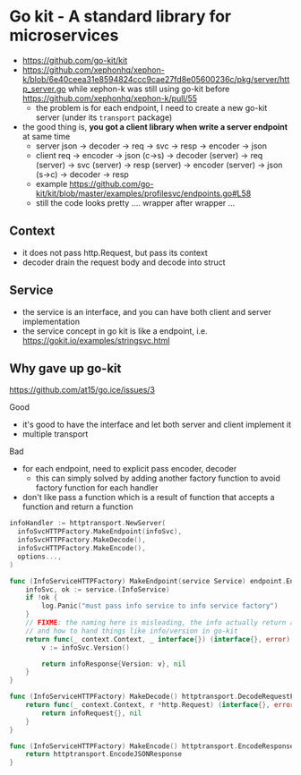 # Go kit - A standard library for microservices

- https://github.com/go-kit/kit
- https://github.com/xephonhq/xephon-k/blob/6e40ceea31e8594824ccc9cae27fd8e05600236c/pkg/server/http_server.go while xephon-k was still using go-kit before https://github.com/xephonhq/xephon-k/pull/55
  - the problem is for each endpoint, I need to create a new go-kit server (under its `transport` package)
- the good thing is, **you got a client library when write a server endpoint** at same time
  - server  json -> decoder -> req -> svc -> resp -> encoder -> json
  - client req -> encoder -> json (c->s) -> decoder (server) -> req (server) -> svc (server) -> resp (server) -> encoder (server) -> json (s->c) -> decoder -> resp
  - example https://github.com/go-kit/kit/blob/master/examples/profilesvc/endpoints.go#L58
  - still the code looks pretty .... wrapper after wrapper ...

## Context

- it does not pass http.Request, but pass its context
- decoder drain the request body and decode into struct

## Service

- the service is an interface, and you can have both client and server implementation
- the service concept in go kit is like a endpoint, i.e. https://gokit.io/examples/stringsvc.html

## Why gave up go-kit

https://github.com/at15/go.ice/issues/3

Good

- it's good to have the interface and let both server and client implement it
- multiple transport

Bad

- for each endpoint, need to explicit pass encoder, decoder
  - this can simply solved by adding another factory function to avoid factory function for each handler
- don't like pass a function which is a result of function that accepts a function and return a function
  
````go
infoHandler := httptransport.NewServer(
  infoSvcHTTPFactory.MakeEndpoint(infoSvc),
  infoSvcHTTPFactory.MakeDecode(),
  infoSvcHTTPFactory.MakeEncode(),
  options...,
)

func (InfoServiceHTTPFactory) MakeEndpoint(service Service) endpoint.Endpoint {
	infoSvc, ok := service.(InfoService)
	if !ok {
		log.Panic("must pass info service to info service factory")
	}
	// FIXME: the naming here is misleading, the info actually return all the info, more than just version
	// and how to hand things like info/version in go-kit
	return func(_ context.Context, _ interface{}) (interface{}, error) {
		v := infoSvc.Version()

		return infoResponse{Version: v}, nil
	}
}

func (InfoServiceHTTPFactory) MakeDecode() httptransport.DecodeRequestFunc {
	return func(_ context.Context, r *http.Request) (interface{}, error) {
		return infoRequest{}, nil
	}
}

func (InfoServiceHTTPFactory) MakeEncode() httptransport.EncodeResponseFunc {
	return httptransport.EncodeJSONResponse
}
````